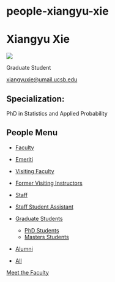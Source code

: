 # people-xiangyu-xie

# Xiangyu Xie

![](https://www.pstat.ucsb.edu/sites/default/files/styles/people_node/public/people/photo/Xiangyu%20Xie_PSTAT_001.jpg?itok=j08Z_iXy)

Graduate Student

[xiangyuxie@umail.ucsb.edu](mailto:xiangyuxie@umail.ucsb.edu)

## Specialization:

PhD in Statistics and Applied Probability

## People Menu

- [Faculty](/people/academic "Faculty")
- [Emeriti](/people/emeriti "Emeriti")
- [Visiting Faculty](/people/visiting "Visiting Faculty")
- [Former Visiting Instructors](/people/lecturer "Former Visiting Instructors")
- [Staff](/people/staff)
- [Staff Student Assistant](/people/researcher "Staff Student Assistant")
- [Graduate Students](/people/student "Graduate Students")
  
  - [PhD Students](/people/student/phd "PhD Students")
  - [Masters Students](/people/student/masters "Masters Students")
- [Alumni](/people/alumni)
- [All](/people/all)

[Meet the Faculty](/people/meet-the-faculty)